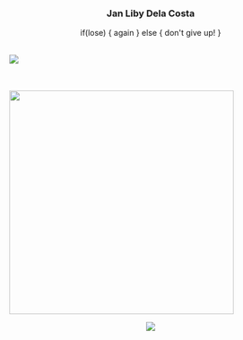 
 <div align="center">
 <h3>Jan Liby Dela Costa</h3>
            <p>if(lose) {
again
} else {
don't give up! } </p>
            <br />
 <div style="display:flex;">
 <img src="https://komarev.com/ghpvc/?username=libyzxy0" />
  
 </div>
 </a>
 </div>
 

 
 <br><br>
<img align="center" src="https://github-readme-stats.vercel.app/api/top-langs/?username=libyzxy0&theme=dark&layout=compact" width="400px" />
</p>
 

<div align="center">
<img src="https://github-readme-streak-stats.herokuapp.com/?user=libyzxy0&theme=dark" />
 </div>
